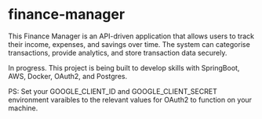 # finance-manager
This Finance Manager is an API-driven application that allows users to track their income, expenses, and savings over time. The system can categorise transactions, provide analytics, and store transaction data securely.

In progress. This project is being built to develop skills with SpringBoot, AWS, Docker, OAuth2, and Postgres.

PS: Set your GOOGLE_CLIENT_ID and GOOGLE_CLIENT_SECRET environment varaibles to the relevant values for OAuth2 to function on your machine.
